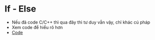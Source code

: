 # If - Else
- Nếu đã code C/C++ thì qua đây thì tư duy vẫn vậy, chỉ khác cú pháp
- Xem code để hiểu rõ hơn
- [Code](https://github.com/K1ethoang/SQL-Server/blob/main/15.%20If%20-%20Else%20(T_SQL)/if%20-%20else.sql)
